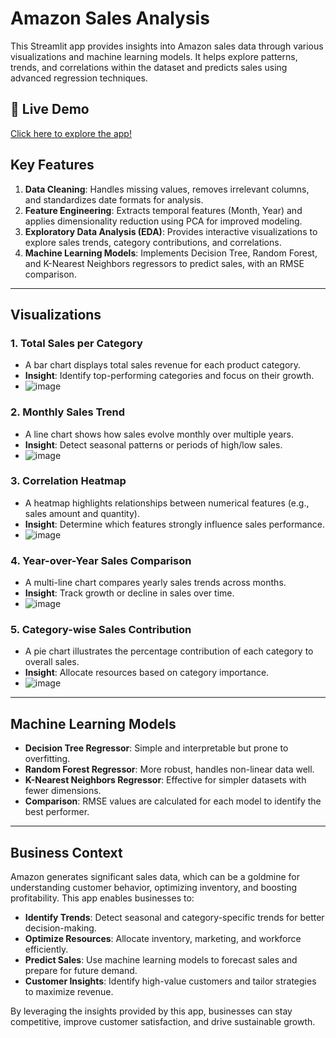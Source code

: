 # Amazon Sales Analysis

This Streamlit app provides insights into Amazon sales data through various visualizations and machine learning models. It helps explore patterns, trends, and correlations within the dataset and predicts sales using advanced regression techniques.

## 🔗 Live Demo
[Click here to explore the app!](https://amazonanalysis.streamlit.app/)

## Key Features
1. **Data Cleaning**: Handles missing values, removes irrelevant columns, and standardizes date formats for analysis.
2. **Feature Engineering**: Extracts temporal features (Month, Year) and applies dimensionality reduction using PCA for improved modeling.
3. **Exploratory Data Analysis (EDA)**: Provides interactive visualizations to explore sales trends, category contributions, and correlations.
4. **Machine Learning Models**: Implements Decision Tree, Random Forest, and K-Nearest Neighbors regressors to predict sales, with an RMSE comparison.

---

## Visualizations

### 1. **Total Sales per Category**
   - A bar chart displays total sales revenue for each product category.
   - **Insight**: Identify top-performing categories and focus on their growth.
   - ![image](https://github.com/user-attachments/assets/f20c945e-177a-4f65-97c7-324f782c63d5)


### 2. **Monthly Sales Trend**
   - A line chart shows how sales evolve monthly over multiple years.
   - **Insight**: Detect seasonal patterns or periods of high/low sales.
   - ![image](https://github.com/user-attachments/assets/3fb49cd8-25c8-48ec-a496-d224f3da11a4)


### 3. **Correlation Heatmap**
   - A heatmap highlights relationships between numerical features (e.g., sales amount and quantity).
   - **Insight**: Determine which features strongly influence sales performance.
   - ![image](https://github.com/user-attachments/assets/4c309a0c-5a9c-4256-94de-3bb3cb8409be)


### 4. **Year-over-Year Sales Comparison**
   - A multi-line chart compares yearly sales trends across months.
   - **Insight**: Track growth or decline in sales over time.
   - ![image](https://github.com/user-attachments/assets/379d7443-f305-4294-a6c5-91faf9e0d07f)


### 5. **Category-wise Sales Contribution**
   - A pie chart illustrates the percentage contribution of each category to overall sales.
   - **Insight**: Allocate resources based on category importance.
   - ![image](https://github.com/user-attachments/assets/a8c0e22d-0584-4fc6-890a-82a253077121)

---

## Machine Learning Models
- **Decision Tree Regressor**: Simple and interpretable but prone to overfitting.
- **Random Forest Regressor**: More robust, handles non-linear data well.
- **K-Nearest Neighbors Regressor**: Effective for simpler datasets with fewer dimensions.
- **Comparison**: RMSE values are calculated for each model to identify the best performer.

---

## Business Context
Amazon generates significant sales data, which can be a goldmine for understanding customer behavior, optimizing inventory, and boosting profitability. This app enables businesses to:
- **Identify Trends**: Detect seasonal and category-specific trends for better decision-making.
- **Optimize Resources**: Allocate inventory, marketing, and workforce efficiently.
- **Predict Sales**: Use machine learning models to forecast sales and prepare for future demand.
- **Customer Insights**: Identify high-value customers and tailor strategies to maximize revenue.

By leveraging the insights provided by this app, businesses can stay competitive, improve customer satisfaction, and drive sustainable growth.
